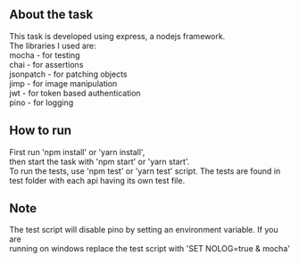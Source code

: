 ## About the task

This task is developed using express, a nodejs framework. <br />
The libraries I used are: <br />
mocha - for testing <br />
chai - for assertions <br />
jsonpatch - for patching objects <br />
jimp - for image manipulation <br />
jwt - for token based authentication <br />
pino - for logging <br />

## How to run

First run 'npm install' or 'yarn install', <br />
then start the task with 'npm start' or 'yarn start'. <br />
To run the tests, use 'npm test' or 'yarn test' script.
The tests are found in test folder with each api having its own test file.

## Note

The test script will disable pino by setting an environment variable. If you are <br />
running on windows replace the test script with 'SET NOLOG=true & mocha'
